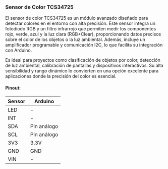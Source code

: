 ### Sensor de Color TCS34725

El sensor de color TCS34725 es un módulo avanzado diseñado para detectar colores en el entorno con alta precisión. Este sensor integra un fotodiodo RGB y un filtro infrarrojo que permiten medir los componentes rojo, verde, azul y la luz clara (RGB+Clear), proporcionando datos precisos sobre el color de los objetos o la luz ambiental. Además, incluye un amplificador programable y comunicación I2C, lo que facilita su integración con Arduino.

Es ideal para proyectos como clasificación de objetos por color, detección de luz ambiental, calibración de pantallas y dispositivos interactivos. Su alta sensibilidad y rango dinámico lo convierten en una opción excelente para aplicaciones donde la precisión del color es esencial.

#### Pinout:

| Sensor | Arduino      |
|--------|--------------|
| LED    | -            |
| INT    | -            |
| SDA    | Pin análogo  |
| SCL    | Pin análogo  |
| 3V3    | 3.3V         |
| GND    | GND          |
| VIN    | -            |

